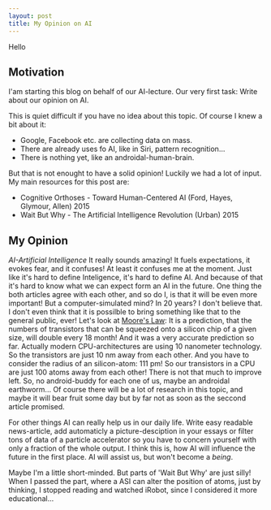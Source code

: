 ```yaml
---
layout: post
title: My Opinion on AI
---
```


Hello

Motivation
---------

I'am starting this blog on behalf of our AI-lecture.
Our very first task: Write about our opinion on AI.

This is quiet difficult if you have no idea about this topic.
Of course I knew a bit about it:
  * Google, Facebook etc. are collecting data on mass.
  * There are already uses fo AI, like in Siri, pattern recognition...
  * There is nothing yet, like an androidal-human-brain.

But that is not enought to have a solid opinion!
Luckily we had a lot of input.
My main resources for this post are:
  * Cognitive Orthoses - Toward Human-Centered AI (Ford, Hayes, Glymour, Allen) 2015
  * Wait But Why - The Artificial Intelligence Revolution (Urban) 2015


My Opinion
----------------

_AI-Artificial Intelligence_ It really sounds amazing! It fuels expectations, it evokes fear, and it confuses!
At least it confuses me at the moment. Just like it's hard to define Inteligence, it's hard to define AI. And because of that it's hard to know what we can expect form an AI in the future. One thing the both articles agree with each other, and so do I, is that it will be even more important! But a computer-simulated mind? In 20 years? I don't believe that. I don't even think that it is possilble to bring something like that to the general public, ever! Let's look at [Moore's Law](http://www.businessdictionary.com/definition/Moore-s-law.html):
It is a prediction, that the numbers of transistors that can be squeezed onto a silicon chip of a given size, will double every 18 month! And it was a very accurate prediction so far. Actually modern CPU-architectures are using 10 nanometer technology. So the transistors are just 10 nm away from each other. And you have to consider the radius of an silicon-atom: 111 pm! So our transistors in a CPU are just 100 atoms away from each other! There is not that much to improve left.
So, no android-buddy for each one of us, maybe an androidal earthworm...
Of course there will be a lot of research in this topic, and maybe it will bear fruit some day but by far not as soon as the seccond article promised.


For other things AI can really help us in our daily life. Write easy readable news-article, add automaticly a picture-desciption in your essays or filter tons of data of a particle accelerator so you have to concern yourself with only a fraction of the whole output. I think this is, how AI will influence the future in the first place. AI will assist us, but won't become a _being_.


Maybe I'm a little short-minded. But parts of 'Wait But Why' are just silly! When I passed the part, where a ASI can alter the position of atoms, just by thinking, I stopped reading and watched iRobot, since I considered it more educational...
